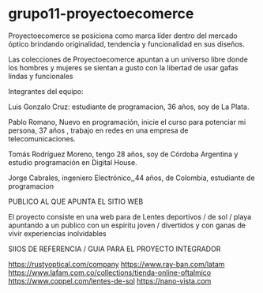 # grupo11-proyectoecomerce


Proyectoecomerce se posiciona como marca líder dentro del mercado óptico brindando originalidad, tendencia y funcionalidad en sus diseños. 

Las colecciones de Proyectoecomerce apuntan a un universo libre donde los hombres y mujeres se sientan a gusto con la libertad de usar gafas lindas y funcionales



Integrantes del equipo:

Luis Gonzalo Cruz: estudiante de programacion, 36 años, soy de La Plata.

Pablo Romano, Nuevo en programación, inicie el curso para potenciar mi persona, 37 años , trabajo en redes en una empresa de telecomunicaciones.

Tomás Rodríguez Moreno, tengo 28 años, soy de Córdoba Argentina y estudio programación en Digital House.

Jorge Cabrales, ingeniero Electrónico,,44 años, de Colombia, estudiante de programacion

PUBLICO AL QUE APUNTA EL SITIO WEB

El proyecto consiste en una web para de Lentes deportivos / de sol / playa apuntando a un publico con un espiritu joven / divertidos y con ganas de vivir experiencias inolvidables


SIIOS DE REFERENCIA / GUIA PARA EL PROYECTO INTEGRADOR

https://rustyoptical.com/company
https://www.ray-ban.com/latam
https://www.lafam.com.co/collections/tienda-online-oftalmico
https://www.coppel.com/lentes-de-sol
https://nano-vista.com


